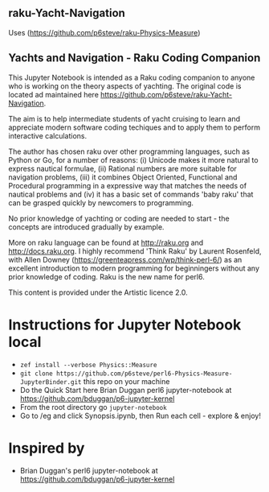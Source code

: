 ## raku-Yacht-Navigation
Uses (https://github.com/p6steve/raku-Physics-Measure)

## Yachts and Navigation - Raku Coding Companion

This Jupyter Notebook is intended as a Raku coding companion to anyone who is working on the theory aspects of yachting. The original code is located ad maintained here https://github.com/p6steve/raku-Yacht-Navigation.

The aim is to help intermediate students of yacht cruising to learn and appreciate modern software coding techiques and to apply them to perform interactive calculations.

The author has chosen raku over other programming languages, such as Python or Go, for a number of reasons: (i) Unicode makes it more natural to express nautical formulae, (ii) Rational numbers are more suitable for navigation problems, (iii) it combines Object Oriented, Functional and Procedural programming in a expressive way that matches the needs of nautical problems and (iv) it has a basic set of commands 'baby raku' that can be grasped quickly by newcomers to programming.

No prior knowledge of yachting or coding are needed to start - the concepts are introduced gradually by example.

More on raku language can be found at http://raku.org and http://docs.raku.org. I highly recommend 'Think Raku' by Laurent Rosenfeld, with Allen Downey (https://greenteapress.com/wp/think-perl-6/) as an excellent introduction to modern programming for beginningers without any prior knowledge of coding. Raku is the new name for perl6.

This content is provided under the Artistic licence 2.0.

# Instructions for Jupyter Notebook local
- ```zef install --verbose Physics::Measure```
- ```git clone https://github.com/p6steve/perl6-Physics-Measure-JupyterBinder.git``` this repo on your machine
- Do the Quick Start here Brian Duggan perl6 jupyter-notebook at <https://github.com/bduggan/p6-jupyter-kernel>
- From the root directory go ```jupyter-notebook```
- Go to /eg and click Synopsis.ipynb, then Run each cell - explore & enjoy!

# Inspired by
* Brian Duggan's perl6 jupyter-notebook at <https://github.com/bduggan/p6-jupyter-kernel>
